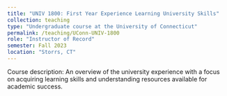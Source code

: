 ```yaml
---
title: "UNIV 1800: First Year Experience Learning University Skills"
collection: teaching
type: "Undergraduate course at the University of Connecticut"
permalink: /teaching/UConn-UNIV-1800
role: "Instructor of Record"
semester: Fall 2023
location: "Storrs, CT"
---
```


Course description: An overview of the university experience with a focus on acquiring learning skills and understanding resources available for academic success.
